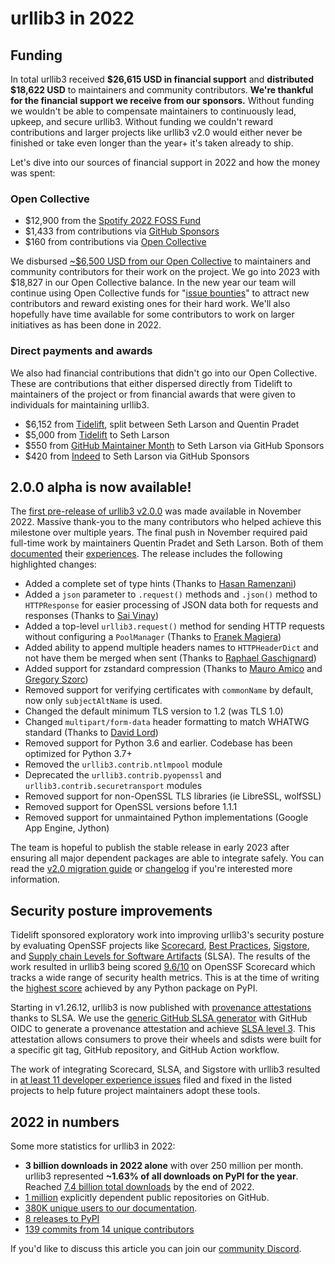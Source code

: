 # urllib3 in 2022

## Funding

In total urllib3 received **$26,615 USD in financial support**
and **distributed $18,622 USD** to maintainers and community contributors.
**We're thankful for the financial support we receive from
our sponsors.** Without funding we wouldn't be able to
compensate maintainers to continuously lead, upkeep, and secure urllib3.
Without funding we couldn't reward contributions and larger projects like urllib3 v2.0 would
either never be finished or take even longer than the year+ it's taken already to ship.

Let's dive into our sources of financial support in 2022 and how the money was spent:

### Open Collective

- $12,900 from the [Spotify 2022 FOSS Fund](https://engineering.atspotify.com/2022/06/say-hello-to-the-recipients-of-the-2022-spotify-foss-fund/)
- $1,433 from contributions via [GitHub Sponsors](https://github.com/sponsors/urllib3/)
- $160 from contributions via [Open Collective](https://opencollective.com/urllib3)

We disbursed [~$6,500 USD from our Open Collective](https://opencollective.com/urllib3/transactions?period=2022-01-01T06%3A00%3A00.000Z%E2%86%922023-01-01T05%3A59%3A59.999Z&kind=EXPENSE) to maintainers and community contributors for their work on the project.
We go into 2023 with $18,827 in our Open Collective balance. In the new year our team will continue
using Open Collective funds for "[issue bounties](http://sethmlarson.dev/get-paid-to-contribute-to-urllib3)"
to attract new contributors and reward existing ones for their hard work. We'll also hopefully have
time available for some contributors to work on larger initiatives as has been done in 2022.

### Direct payments and awards

We also had financial contributions that didn't go into our Open Collective.
These are contributions that either dispersed directly from Tidelift to maintainers
of the project or from financial awards that were given to individuals for maintaining urllib3.

- $6,152 from [Tidelift](https://tidelift.com/subscription/pkg/pypi-urllib3?utm_source=pypi-urllib3&utm_medium=referral&utm_campaign=blog), split between Seth Larson and Quentin Pradet
- $5,000 from [Tidelift](https://tidelift.com/subscription/pkg/pypi-urllib3?utm_source=pypi-urllib3&utm_medium=referral&utm_campaign=blog) to Seth Larson
- $550 from [GitHub Maintainer Month](https://github.blog/2022-06-24-thank-you-to-our-maintainers/) to Seth Larson via GitHub Sponsors
- $420 from [Indeed](https://github.com/orgs/indeedeng/sponsoring) to Seth Larson via GitHub Sponsors

## 2.0.0 alpha is now available!

The [first pre-release of urllib3 v2.0.0](https://github.com/urllib3/urllib3/releases/tag/2.0.0a1) was made available in November 2022. Massive thank-you to the many contributors who helped achieve this milestone over multiple years. The final push in November required paid full-time
work by maintainers Quentin Pradet and Seth Larson. Both of them [documented](https://quentin.pradet.me/blog/i-got-paid-to-work-on-open-source-3.html) their [experiences](https://sethmlarson.dev/working-on-urllib3-full-time-for-one-week).
The release includes the following highlighted changes:

- Added a complete set of type hints (Thanks to [Hasan Ramenzani](https://github.com/urllib3/urllib3/pulls?q=is%3Apr+author%3Ahramezani+is%3Aclosed+type+hint))
- Added a `json` parameter to `.request()` methods and `.json()` method to `HTTPResponse`
  for easier processing of JSON data both for requests and responses (Thanks to [Sai Vinay](https://github.com/urllib3/urllib3/pull/2250))
- Added a top-level `urllib3.request()` method for sending HTTP requests without configuring a `PoolManager` (Thanks to [Franek Magiera](https://github.com/urllib3/urllib3/pull/2150))
- Added ability to append multiple headers names to `HTTPHeaderDict` and not have them be merged when sent (Thanks to [Raphael Gaschignard](https://github.com/urllib3/urllib3/pull/2669))
- Added support for zstandard compression (Thanks to [Mauro Amico](https://github.com/urllib3/urllib3/pull/2624) and [Gregory Szorc](https://github.com/indygreg/python-zstandard/commit/1dc39cfea821893268176dae754355ec19609ce0))
- Removed support for verifying certificates with `commonName` by default, now only `subjectAltName` is used.
- Changed the default minimum TLS version to 1.2 (was TLS 1.0)
- Changed `multipart/form-data` header formatting to match WHATWG standard (Thanks to [David Lord](https://github.com/urllib3/urllib3/pull/2257))
- Removed support for Python 3.6 and earlier. Codebase has been optimized for Python 3.7+
- Removed the `urllib3.contrib.ntlmpool` module
- Deprecated the `urllib3.contrib.pyopenssl` and `urllib3.contrib.securetransport` modules
- Removed support for non-OpenSSL TLS libraries (ie LibreSSL, wolfSSL)
- Removed support for OpenSSL versions before 1.1.1
- Removed support for unmaintained Python implementations (Google App Engine, Jython)

The team is hopeful to publish the stable release in early 2023 after ensuring all major dependent packages are able to integrate safely. You can read the [v2.0 migration guide](https://urllib3.readthedocs.io/en/latest/v2-migration-guide.html) or [changelog](https://github.com/urllib3/urllib3/blob/main/CHANGES.rst) if you're interested more information.

## Security posture improvements

Tidelift sponsored exploratory work into improving urllib3's security posture by evaluating OpenSSF projects like [Scorecard](https://securityscorecards.dev), [Best Practices](https://bestpractices.coreinfrastructure.org), [Sigstore](https://www.sigstore.dev), and [Supply chain Levels for Software Artifacts](https://slsa.dev) (SLSA).
The results of the work resulted in urllib3 being scored [9.6/10](https://deps.dev/pypi/urllib3) on OpenSSF Scorecard which tracks a wide range of security health metrics.
This is at the time of writing the [highest score](https://github.com/sethmlarson/pypi-scorecards/blob/main/data/2022-12-31.csv) achieved by any Python package on PyPI.

Starting in v1.26.12, urllib3 is now published with [provenance attestations](https://slsa.dev/provenance) thanks to SLSA. We use the [generic GitHub SLSA generator](https://github.com/slsa-framework/slsa-github-generator) with GitHub OIDC to generate a provenance attestation and achieve [SLSA level 3](https://slsa.dev/spec/v0.1/levels). This attestation allows consumers to prove their wheels and sdists were built for a specific git tag, GitHub repository, and GitHub Action workflow.

The work of integrating Scorecard, SLSA, and Sigstore with urllib3 resulted in [at least 11 developer experience issues](https://gist.github.com/sethmlarson/b933cbc6970b81e9069d2da4c16089ce) filed and fixed in the listed projects
to help future project maintainers adopt these tools.

## 2022 in numbers

Some more statistics for urllib3 in 2022:

- **3 billion downloads in 2022 alone** with over 250 million per month. urllib3 represented **~1.63% of all downloads on PyPI for the year**. Reached [7.4 billion total downloads](https://pepy.tech/project/urllib3) by the end of 2022.
- [1 million](https://github.com/urllib3/urllib3/network/dependents) explicitly dependent public repositories on GitHub.
- [380K unique users to our documentation](https://urllib3.readthedocs.io).
- [8 releases to PyPI](https://github.com/urllib3/urllib3/releases)
- [139 commits from 14 unique contributors](https://github.com/urllib3/urllib3/graphs/contributors?from=2022-01-01&to=2022-12-31&type=c)

If you'd like to discuss this article you can join our [community Discord](https://discord.gg/urllib3).
